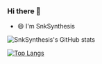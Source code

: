 ### Hi there 👋

* 😄 I'm SnkSynthesis

![SnkSynthesis's GitHub stats](https://github-readme-stats.vercel.app/api?username=SnkSynthesis&count_private=true&show_icons=true&theme=cobalt)

[![Top Langs](https://github-readme-stats.vercel.app/api/top-langs/?username=SnkSynthesis&langs_count=10&theme=cobalt)](https://github.com/anuraghazra/github-readme-stats)




<!--
**SnkSynthesis/SnkSynthesis** is a ✨ _special_ ✨ repository because its `README.md` (this file) appears on your GitHub profile.

Here are some ideas to get you started:

- 🔭 I’m currently working on ...
- 🌱 I’m currently learning ...
- 👯 I’m looking to collaborate on ...
- 🤔 I’m looking for help with ...
- 💬 Ask me about ...
- 📫 How to reach me: ...
- 😄 Pronouns: ...
- ⚡ Fun fact: ...
-->
